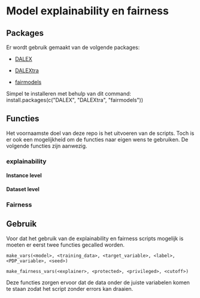 # Model explainability en fairness

## Packages

Er wordt gebruik gemaakt van de volgende packages:

- [DALEX](https://modeloriented.github.io/DALEX/)  

- [DALEXtra](https://modeloriented.github.io/DALEXtra/)

- [fairmodels](https://modeloriented.github.io/fairmodels/)

Simpel te installeren met behulp van dit command:
        install.packages(c("DALEX", "DALEXtra", "fairmodels"))

## Functies
Het voornaamste doel van deze repo is het uitvoeren van de scripts. Toch is er ook een mogelijkheid om de functies naar eigen wens te gebruiken. De volgende functies zijn aanwezig.

### explainability

#### Instance level

#### Dataset level

### Fairness

## Gebruik
Voor dat het gebruik van de explainability en fairness scripts mogelijk is moeten er eerst twee functies gecalled worden.

    make_vars(<model>, <training_data>, <target_variable>, <label>, <PDP_variable>, <seed>)

    make_fairness_vars(<explainer>, <protected>, <privileged>, <cutoff>)

Deze functies zorgen ervoor dat de data onder de juiste variabelen komen te staan zodat het script zonder errors kan draaien.

